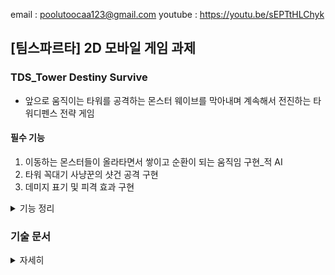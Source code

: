 email : poolutoocaa123@gmail.com
youtube : https://youtu.be/sEPTtHLChyk

## [팀스파르타] 2D 모바일 게임 과제

### TDS_Tower Destiny Survive
- 앞으로 움직이는 타워를 공격하는 몬스터 웨이브를 막아내며 계속해서 전진하는 타워디펜스 전략 게임

#### 필수 기능
1. 이동하는 몬스터들이 올라타면서 쌓이고 순환이 되는 움직임 구현_적 AI
2. 타워 꼭대기 사냥꾼의 샷건 공격 구현
3. 데미지 표기 및 피격 효과 구현
<details>
    <summary>기능 정리</summary>

#### 구현 기능
- Run, Attack, Death, Climb 상태 구현
- Climb : 앞 몬스터를 타고 층을 쌓는 기능 구현
- 세 방향에서 몬스터가 생성되는 것 구현
- 타워 꼭대기 사냥꾼의 샷건 공격 구현
- 데미지 표기 및 피격 효과 구현

#### 구조
- 적 AI                           : FSM
- 몬스터, 총알, 데미지 표기 Text    : 오브젝트 풀링

</details>

### 기술 문서
<details>
    <summary> 자세히 </summary>

#### FSM
- 몬스터의 AI를 구현하기 위해 FSM을 활용
- Run, Climb, Attack, Death 상태를 분리 구현
- [AIStateMachine](https://github.com/PortugaCode/Tower-Destiny-Survive_Portuga/blob/main/Assets/2.Script/EnemyAI/AIStateMachine.cs)
- [AIAgent](https://github.com/PortugaCode/Tower-Destiny-Survive_Portuga/blob/main/Assets/2.Script/EnemyAI/AIAgent.cs)
- [AIState](https://github.com/PortugaCode/Tower-Destiny-Survive_Portuga/blob/main/Assets/2.Script/EnemyAI/AIState.cs)

<br></br>
#### ObjectPooling
- 몬스터, 총알, 데미지 표기 Text는 반복적으로 사용하기 때문에 오브젝트 풀링으로 성능을 높임
- ObjectPoolData SO에 오브젝트 풀링할 Prefab을 추가하고 SpawnManager(ObjectPooling 담당)에서 사용
- [ObjectPoolData](https://github.com/PortugaCode/Tower-Destiny-Survive_Portuga/blob/main/Assets/2.Script/SpawnManager/ObjectPoolData.cs)
- [SpawnManager](https://github.com/PortugaCode/Tower-Destiny-Survive_Portuga/blob/main/Assets/2.Script/SpawnManager/SpawnManager.cs)

![image](./TDS_IMG/Object_Pooling.PNG)
 
<br></br>
#### MonsterTower
- 몬스터가 보다 자연스럽게 타워를 올라가게 하기 위해 계단 형태로 탑을 쌓도록 구현
- 물리 충돌 및 RayCast를 활용하여 앞의 몬스터가 올라갈 수 있는 상태인지 체크

![image](./TDS_IMG/Monster_State.png)

<br></br>
#### PlayerAttack
- 총의 총구는 마우스 커서 위치를 향하도록 구현
- 클릭 시 해당 총구 방향에서 세 갈래로 발사되도록 구현
- 몬스터 피격 시 일정 데미지를 주도록 구현
- 피격 이펙트, 데미지 텍스트, 체력 바 UI 구현
  
![image](./TDS_IMG/Monster_hit.png)

<br></br>
####  EndlessBackground
- Player가 앞으로 가는 듯한 효과를 위해 배경이 무한히 움직이며 반복되는 기능 구현

</details>
